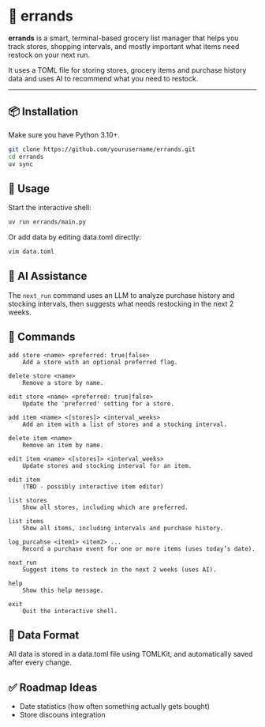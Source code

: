 # 🛒 errands

**errands** is a smart, terminal-based grocery list manager that helps you track stores, shopping intervals, and mostly important what items need restock on your next run.

It uses a TOML file for storing stores, grocery items and purchase history data and uses AI to recommend what you need to restock.

---

## 📦 Installation

Make sure you have Python 3.10+.

```bash
git clone https://github.com/yourusername/errands.git
cd errands
uv sync
```

## 🚀 Usage

Start the interactive shell:

```bash
uv run errands/main.py
```

Or add data by editing data.toml directly:

```bash
vim data.toml
```

## 🧠 AI Assistance

The `next_run` command uses an LLM to analyze purchase history and stocking intervals, then suggests what needs restocking in the next 2 weeks.

## 🧾 Commands

```
add store <name> <preferred: true|false>
    Add a store with an optional preferred flag.

delete store <name>
    Remove a store by name.

edit store <name> <preferred: true|false>
    Update the 'preferred' setting for a store.

add item <name> <[stores]> <interval_weeks>
    Add an item with a list of stores and a stocking interval.

delete item <name>
    Remove an item by name.

edit item <name> <[stores]> <interval_weeks>
    Update stores and stocking interval for an item.

edit item
    (TBD - possibly interactive item editor)

list stores
    Show all stores, including which are preferred.

list items
    Show all items, including intervals and purchase history.

log_purcahse <item1> <item2> ...
    Record a purchase event for one or more items (uses today’s date).

next_run
    Suggest items to restock in the next 2 weeks (uses AI).

help
    Show this help message.

exit
    Quit the interactive shell.
```

## 📁 Data Format

All data is stored in a data.toml file using TOMLKit, and automatically saved after every change.


## ✅ Roadmap Ideas
  - Date statistics (how often something actually gets bought)
  - Store discouns integration

